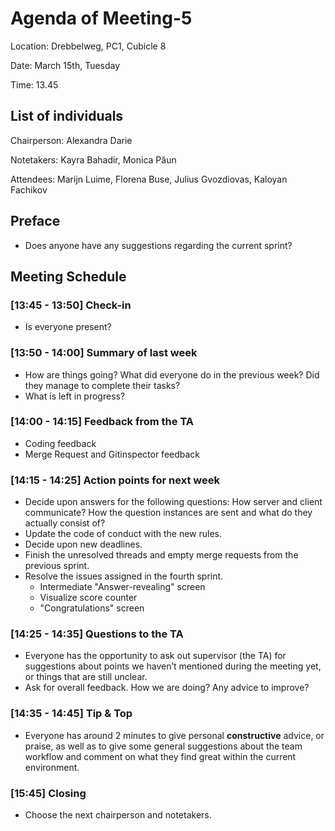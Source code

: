 # Agenda of Meeting-5

Location: Drebbelweg, PC1, Cubicle 8

Date: March 15th, Tuesday

Time: 13.45

## List of individuals

Chairperson: Alexandra Darie

Notetakers: Kayra Bahadir, Monica Păun

Attendees: Marijn Luime, Florena Buse, Julius Gvozdiovas, Kaloyan Fachikov

## Preface

- Does anyone have any suggestions regarding the current sprint?

## Meeting Schedule

### [13:45 - 13:50] Check-in

- Is everyone present?

### [13:50 - 14:00] Summary of last week

- How are things going? What did everyone do in the previous week? Did they manage to complete their tasks?
- What is left in progress?

### [14:00 - 14:15] Feedback from the TA

- Coding feedback
- Merge Request and Gitinspector feedback

### [14:15 - 14:25] Action points for next week

- Decide upon answers for the following questions: How server and client communicate? How the question instances are sent and what do they actually consist of?
- Update the code of conduct with the new rules.
- Decide upon new deadlines.
- Finish the unresolved threads and empty merge requests from the previous sprint.
- Resolve the issues assigned in the fourth sprint.
    - Intermediate "Answer-revealing" screen
    - Visualize score counter
    - "Congratulations" screen

### [14:25 - 14:35] Questions to the TA

- Everyone has the opportunity to ask out supervisor (the TA) for suggestions about points we haven’t mentioned during the meeting yet, or things that are still unclear.
- Ask for overall feedback. How we are doing? Any advice to improve?

### [14:35 - 14:45] Tip & Top

- Everyone has around 2 minutes to give personal **constructive** advice, or praise, as well as to give some general suggestions about the team workflow and comment on what they find great within the current environment.

### [15:45] Closing

- Choose the next chairperson and notetakers.
